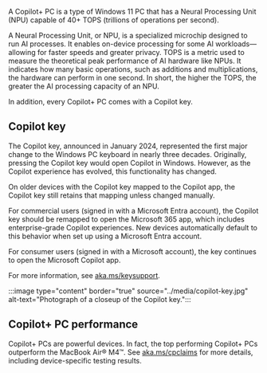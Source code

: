 A Copilot+ PC is a type of Windows 11 PC that has a Neural Processing Unit (NPU) capable of 40+ TOPS (trillions of operations per second).

A Neural Processing Unit, or NPU, is a specialized microchip designed to run AI processes. It enables on-device processing for some AI workloads—allowing for faster speeds and greater privacy. TOPS is a metric used to measure the theoretical peak performance of AI hardware like NPUs. It indicates how many basic operations, such as additions and multiplications, the hardware can perform in one second. In short, the higher the TOPS, the greater the AI processing capacity of an NPU.

In addition, every Copilot+ PC comes with a Copilot key.

## Copilot key

The Copilot key, announced in January 2024, represented the first major change to the Windows PC keyboard in nearly three decades. Originally, pressing the Copilot key would open Copilot in Windows. However, as the Copilot experience has evolved, this functionality has changed.

On older devices with the Copilot key mapped to the Copilot app, the Copilot key still retains that mapping unless changed manually.

For commercial users (signed in with a Microsoft Entra account), the Copilot key should be remapped to open the Microsoft 365 app, which includes enterprise-grade Copilot experiences. New devices automatically default to this behavior when set up using a Microsoft Entra account.

For consumer users (signed in with a Microsoft account), the key continues to open the Microsoft Copilot app.

For more information, see [aka.ms/keysupport](https://aka.ms/keysupport).

:::image type="content" border="true" source="../media/copilot-key.jpg" alt-text="Photograph of a closeup of the Copilot key.":::

## Copilot+ PC performance

Copilot+ PCs are powerful devices. In fact, the top performing Copilot+ PCs outperform the MacBook Air® M4™. See [aka.ms/cpclaims](https://aka.ms/cpclaims) for more details, including device-specific testing results.